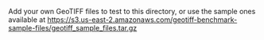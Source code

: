 Add your own GeoTIFF files to test to this directory, or use the sample ones available at https://s3.us-east-2.amazonaws.com/geotiff-benchmark-sample-files/geotiff_sample_files.tar.gz
